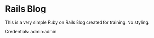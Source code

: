 # Rails Blog

This is a very simple Ruby on Rails Blog created for training. No styling.

Credentials: admin:admin